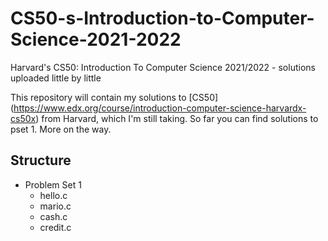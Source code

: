 # CS50-s-Introduction-to-Computer-Science-2021-2022
Harvard's CS50: Introduction To Computer Science 2021/2022 - solutions uploaded little by little

This repository will contain my solutions to [CS50] (https://www.edx.org/course/introduction-computer-science-harvardx-cs50x) from Harvard, which I'm still taking.
So far you can find solutions to pset 1. More on the way.

## Structure 
- Problem Set 1
  - hello.c
  - mario.c
  - cash.c
  - credit.c

